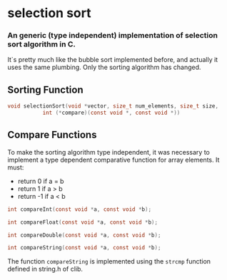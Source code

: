 # selection sort

### An generic (type independent) implementation of selection sort algorithm in C.

It`s pretty much like the bubble sort implemented before, and actually it uses the same plumbing. Only the sorting algorithm has changed.

## Sorting Function

```c
void selectionSort(void *vector, size_t num_elements, size_t size,
           int (*compare)(const void *, const void *))
```

## Compare Functions

To make the sorting algorithm type independent, it was necessary to implement a type dependent comparative function for array elements.
It must:

- return 0 if a = b
- return 1 if a > b
- return -1 if a < b

```c
int compareInt(const void *a, const void *b);

int compareFloat(const void *a, const void *b);

int compareDouble(const void *a, const void *b);

int compareString(const void *a, const void *b);
```

The function `compareString` is implemented using the `strcmp` function defined in string.h of clib.

